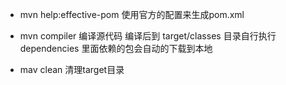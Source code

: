 - mvn help:effective-pom
使用官方的配置来生成pom.xml

- mvn compiler
  编译源代码
  编译后到 target/classes 目录自行执行
  dependencies 里面依赖的包会自动的下载到本地

- mav clean 
  清理target目录

